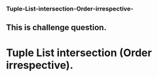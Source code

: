 ### Tuple-List-intersection-Order-irrespective-
## This is challenge question.
# Tuple List intersection (Order irrespective).
